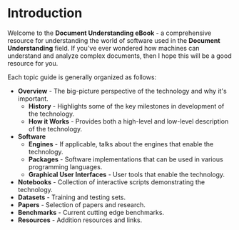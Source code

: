 # Introduction

Welcome to the **Document Understanding eBook** - a comprehensive resource for understanding the world of software used in the **Document Understanding** field. If you've ever wondered how machines can understand and analyze complex documents, then I hope this will be a good resource for you.

Each topic guide is generally organized as follows:

* **Overview** - The big-picture perspective of the technology and why it's important.
    * **History** - Highlights some of the key milestones in development of the technology.
    * **How it Works** - Provides both a high-level and low-level description of the technology.
* **Software**
    * **Engines** - If applicable, talks about the engines that enable the technology.
    * **Packages** - Software implementations that can be used in various programming languages.
    * **Graphical User Interfaces** - User tools that enable the technology.
* **Notebooks** - Collection of interactive scripts demonstrating the technology.
* **Datasets** - Training and testing sets. 
* **Papers** - Selection of papers and research.
* **Benchmarks** - Current cutting edge benchmarks.
* **Resources** - Addition resources and links.
